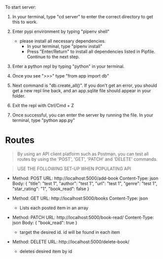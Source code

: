To start server:

1. In your terminal, type "cd server" to enter the correct directory to get this to work.

2. Enter pypi environment by typing "pipenv shell"

   - please install all necessary dependencies.
     - In your terminal, type "pipenv install"
     - Press "Enter/Return" to install all dependencies listed in Pipfile. Continue to the next step.

3. Enter a python repl by typing "python" in your terminal.

4. Once you see ">>>" type "from app import db"

5. Next command is "db.create_all()". If you don't get an error, you should get a new repl line back, and an app.sqlite file should appear in your folder.

6. Exit the repl with Ctrl/Cmd + Z

7. Once successful, you can enter the server by running the file. In your terminal, type "python app.py"

# Routes

> By using an API client platform such as Postman, you can test all routes by using the 'POST', 'GET', 'PATCH' and 'DELETE' commands.

> USE THE FOLLOWING SET-UP WHEN POPULATING API

- Method: POST
  URL: http://localhost:5000/add-book
  Content-Type: json
  Body: {
  "title": "test 1",
  "author": "test 1",
  "url": "test 1",
  "genre": "test 1",
  "star_rating": "1",
  "book_read": false
  }

- Method: GET
  URL: http://localhost:5000/books
  Content-Type: json

  - Lists each posted item in an array

- Method: PATCH
  URL: http://localhost:5000/book-read/<id>
  Content-Type: json
  Body: {
  "book_read": true
  }

  - target the desired id. id will be found in each item

- Method: DELETE
  URL: http://localhost:5000/delete-book/<id>
  - deletes desired item by id
